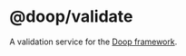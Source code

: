@doop/validate
==================

A validation service for the [Doop framework](https://github.com/MomsFriendlyDevCo/Doop).
